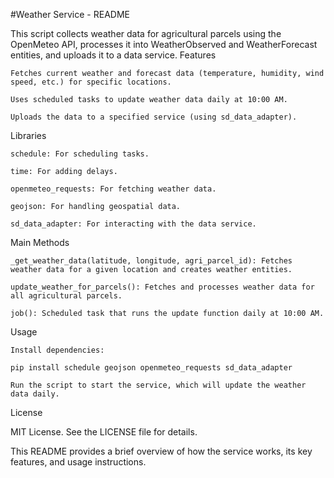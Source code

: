 #Weather Service - README

This script collects weather data for agricultural parcels using the OpenMeteo API, processes it into WeatherObserved and WeatherForecast entities, and uploads it to a data service.
Features

    Fetches current weather and forecast data (temperature, humidity, wind speed, etc.) for specific locations.

    Uses scheduled tasks to update weather data daily at 10:00 AM.

    Uploads the data to a specified service (using sd_data_adapter).

Libraries

    schedule: For scheduling tasks.

    time: For adding delays.

    openmeteo_requests: For fetching weather data.

    geojson: For handling geospatial data.

    sd_data_adapter: For interacting with the data service.

Main Methods

    _get_weather_data(latitude, longitude, agri_parcel_id): Fetches weather data for a given location and creates weather entities.

    update_weather_for_parcels(): Fetches and processes weather data for all agricultural parcels.

    job(): Scheduled task that runs the update function daily at 10:00 AM.

Usage

    Install dependencies:

    pip install schedule geojson openmeteo_requests sd_data_adapter

    Run the script to start the service, which will update the weather data daily.

License

MIT License. See the LICENSE file for details.

This README provides a brief overview of how the service works, its key features, and usage instructions.